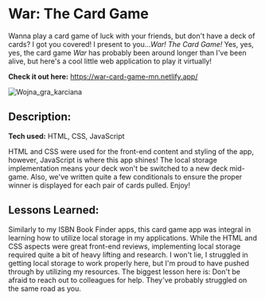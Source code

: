 # War: The Card Game

Wanna play a card game of luck with your friends, but don't have a deck of cards? I got you covered! I present to you...*War! The Card Game!* Yes, yes, yes, the card game *War* has probably been around longer than I've been alive, but here's a cool little web application to play it virtually!

**Check it out here:** https://war-card-game-mn.netlify.app/

![Wojna_gra_karciana](https://github.com/malaz-naquib/War-Card-Game/assets/113329798/ee26b6a9-2fd9-4770-bf86-862b18231fa5)

## Description:

**Tech used:** HTML, CSS, JavaScript

HTML and CSS were used for the front-end content and styling of the app, however, JavaScript is where this app shines! The local storage implementation means your deck won't be switched to a new deck mid-game. Also, we've written quite a few conditionals to ensure the proper winner is displayed for each pair of cards pulled. Enjoy!

## Lessons Learned:

Similarly to my ISBN Book Finder apps, this card game app was integral in learning how to utilize local storage in my applications. While the HTML and CSS aspects were great front-end reviews, implementing local storage required quite a bit of heavy lifting and research. I won't lie, I struggled in getting local storage to work properly here, but I'm proud to have pushed through by utilizing my resources. The biggest lesson here is: Don't be afraid to reach out to colleagues for help. They've probably struggled on the same road as you.
